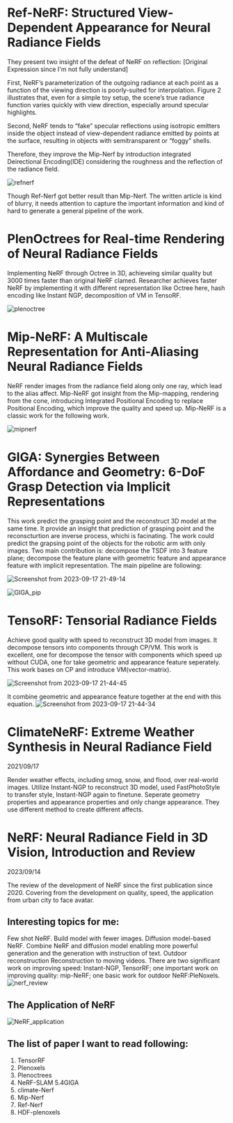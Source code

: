 # Ref-NeRF: Structured View-Dependent Appearance for Neural Radiance Fields

They present two insight of the defeat of NeRF on reflection: [Original Expression since I'm not fully understand]

First, NeRF’s parameterization of the outgoing radiance at each point as a function of the viewing direction is poorly-suited for interpolation. Figure 2 illustrates that, even for a simple toy setup, the scene’s true radiance function varies quickly with view direction, especially around specular highlights.

Second, NeRF tends to “fake” specular reflections using isotropic emitters inside the object instead of view-dependent radiance emitted by points at the surface, resulting in objects with semitransparent or “foggy” shells.

Therefore, they improve the Mip-Nerf by introduction integrated Deirectional Encoding(IDE) considering the roughness and the reflection of the radiance field.

![refnerf](https://github.com/Brack-Wang/review/assets/62454493/57a445b1-e527-4447-9341-917a686d14d1)

Though Ref-Nerf got better result than Mip-Nerf. The written article is kind of blurry, it needs attention to capture the important information and kind of hard to generate a general pipeline of the work.

# PlenOctrees for Real-time Rendering of Neural Radiance Fields

Implementing NeRF through Octree in 3D, achieveing similar quality but 3000 times faster than original NeRF clamed. Researcher achieves faster NeRF by implementing it with different representation like Octree here, hash encoding like Instant NGP, decomposition of VM in TensoRF.

![plenoctree](https://github.com/Brack-Wang/review/assets/62454493/acdf5a93-95af-495e-9aa2-b297d8172dc0)




# Mip-NeRF: A Multiscale Representation for Anti-Aliasing Neural Radiance Fields

NeRF render images from the radiance field along only one ray, which lead to the alias affect. Mip-NeRF got insight from the Mip-mapping, rendering from the cone, introducing Integrated Positional Encoding to replace Positional Encoding, which improve the quality and speed up. Mip-NeRF is a classic work for the following work.

![mipnerf](https://github.com/Brack-Wang/review/assets/62454493/6cb51cda-c06e-46f2-816d-a8cd9289a166)



# GIGA: Synergies Between Affordance and Geometry: 6-DoF Grasp Detection via Implicit Representations

This work predict the grasping point and the reconstruct 3D model at the same time. It provide an insight that prediction of grasping point and the reconscturtion are inverse process, whichi is facinating. The work could predict the grapsing point of the objects for the robotic arm with only images. Two main contribution is: decompose the TSDF into 3 feature plane; decompose the feature plane with geometric feature and appearance feature with implicit representation. The main pipeline are following:

![Screenshot from 2023-09-17 21-49-14](https://github.com/Brack-Wang/review/assets/62454493/85851678-e0d2-4a47-b383-d19482b9e4c3)

![GIGA_pip](https://github.com/Brack-Wang/review/assets/62454493/349520c1-3fd8-4aba-87c6-d3fe330c54d3)



# TensoRF: Tensorial Radiance Fields

Achieve good quality with speed to reconstruct 3D model from images. It decompose tensors into components through CP/VM. This work is excellent, one for decompose the tensor with components which speed up without CUDA, one for take geometric and appearance feature seperately. This work bases on CP and introduce VM(vector-matrix).

![Screenshot from 2023-09-17 21-44-45](https://github.com/Brack-Wang/review/assets/62454493/ff21e568-b645-4b98-b1b2-4e65ca20d0e9)

It combine geometric and appearance feature together at the end with this equation.
![Screenshot from 2023-09-17 21-44-34](https://github.com/Brack-Wang/review/assets/62454493/375ebc32-bc9a-4051-8558-0a836ece7eba)





# ClimateNeRF: Extreme Weather Synthesis in Neural Radiance Field
2021/09/17

Render weather effects, including smog, snow, and flood, over real-world images. Utilize Instant-NGP to reconstruct 3D model, used FastPhotoStyle to transfer style, Instant-NGP again to finetune. Seperate geometry properties and appearance properties and only change appearance. They use different method to create different affects.



# NeRF: Neural Radiance Field in 3D Vision, Introduction and Review
2023/09/14

The review of the development of NeRF since the first publication since 2020. Covering from the development on quality, speed, the application from urban city to face avatar.


## Interesting topics for me:
Few shot NeRF. Build model with fewer images.
Diffusion model-based NeRF. Combine NeRF and diffusion model enabling more powerful generation and the generation with instruction of text.
Outdoor reconstruction
Reconstruction to moving videos.
There are two significant work on improving speed: Instant-NGP, TensorRF; one important work on improving quality: mip-NeRF; one basic work for outdoor NeRF:PleNoxels.
![nerf_review](https://github.com/Brack-Wang/review/assets/62454493/68046ae4-da50-4dab-a96e-9d329970570d)

## The Application of NeRF
![NeRF_application](https://github.com/Brack-Wang/review/assets/62454493/11c1431f-14a1-4e83-bd86-3c170f8e6aa4)


## The list of paper I want to read following:
1. TensorRF
2. Plenoxels
3. Plenoctrees
4. NeRF-SLAM
5.4GIGA
6. climate-Nerf
7. Mip-Nerf
8. Ref-Nerf
9. HDF-plenoxels



